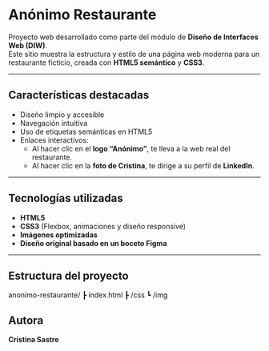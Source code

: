 # Anónimo Restaurante

Proyecto web desarrollado como parte del módulo de **Diseño de Interfaces Web (DIW)**.  
Este sitio muestra la estructura y estilo de una página web moderna para un restaurante ficticio, creada con **HTML5 semántico** y **CSS3**.

---

## Características destacadas

- Diseño limpio y accesible
- Navegación intuitiva
- Uso de etiquetas semánticas en HTML5
- Enlaces interactivos:
  - Al hacer clic en el **logo “Anónimo”**, te lleva a la web real del restaurante.
  - Al hacer clic en la **foto de Cristina**, te dirige a su perfil de **LinkedIn**.

---

## Tecnologías utilizadas

- **HTML5**
- **CSS3** (Flexbox, animaciones y diseño responsive)
- **Imágenes optimizadas**
- **Diseño original basado en un boceto Figma**

---

## Estructura del proyecto

anonimo-restaurante/
┣ index.html
┣ /css
┗ /img

## Autora

**Cristina Sastre**
